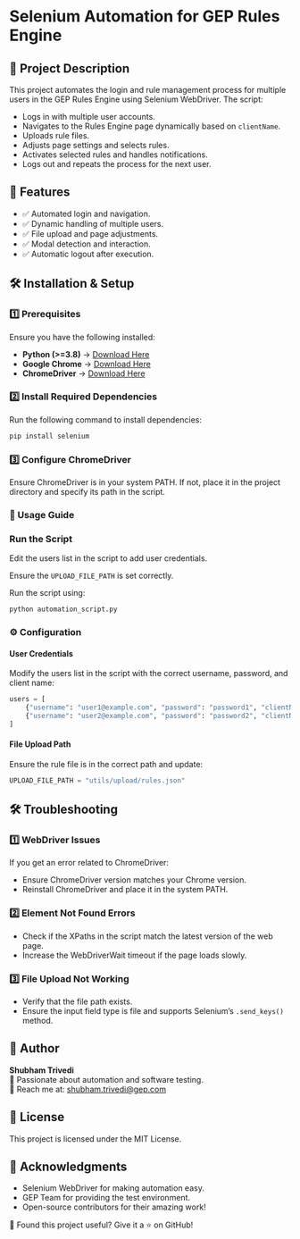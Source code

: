 # Selenium Automation for GEP Rules Engine

## 📌 Project Description

This project automates the login and rule management process for multiple users in the GEP Rules Engine using Selenium WebDriver. The script:

- Logs in with multiple user accounts.
- Navigates to the Rules Engine page dynamically based on `clientName`.
- Uploads rule files.
- Adjusts page settings and selects rules.
- Activates selected rules and handles notifications.
- Logs out and repeats the process for the next user.

## 🚀 Features

- ✅ Automated login and navigation.
- ✅ Dynamic handling of multiple users.
- ✅ File upload and page adjustments.
- ✅ Modal detection and interaction.
- ✅ Automatic logout after execution.

## 🛠️ Installation & Setup

### 1️⃣ Prerequisites

Ensure you have the following installed:

- **Python (>=3.8)** → [Download Here](https://www.python.org/downloads/)
- **Google Chrome** → [Download Here](https://www.google.com/chrome/)
- **ChromeDriver** → [Download Here](https://sites.google.com/a/chromium.org/chromedriver/downloads)

### 2️⃣ Install Required Dependencies

Run the following command to install dependencies:

```bash
pip install selenium
```

### 3️⃣ Configure ChromeDriver

Ensure ChromeDriver is in your system PATH. If not, place it in the project directory and specify its path in the script.

### 📌 Usage Guide

### Run the Script

Edit the users list in the script to add user credentials.

Ensure the `UPLOAD_FILE_PATH` is set correctly.

Run the script using:

```bash
python automation_script.py
```

### ⚙️ Configuration

#### User Credentials

Modify the users list in the script with the correct username, password, and client name:

```python
users = [
    {"username": "user1@example.com", "password": "password1", "clientName": "clientA"},
    {"username": "user2@example.com", "password": "password2", "clientName": "clientB"},
]
```

#### File Upload Path

Ensure the rule file is in the correct path and update:

```python
UPLOAD_FILE_PATH = "utils/upload/rules.json"
```

## 🛠️ Troubleshooting

### 1️⃣ WebDriver Issues

If you get an error related to ChromeDriver:

- Ensure ChromeDriver version matches your Chrome version.
- Reinstall ChromeDriver and place it in the system PATH.

### 2️⃣ Element Not Found Errors

- Check if the XPaths in the script match the latest version of the web page.
- Increase the WebDriverWait timeout if the page loads slowly.

### 3️⃣ File Upload Not Working

- Verify that the file path exists.
- Ensure the input field type is file and supports Selenium’s `.send_keys()` method.

## 👤 Author

**Shubham Trivedi**  
🚀 Passionate about automation and software testing.  
📧 Reach me at: [shubham.trivedi@gep.com](mailto:shubham.trivedi@gep.com)

## 📝 License

This project is licensed under the MIT License.

## 🌟 Acknowledgments

- Selenium WebDriver for making automation easy.
- GEP Team for providing the test environment.
- Open-source contributors for their amazing work!

📢 Found this project useful? Give it a ⭐ on GitHub!